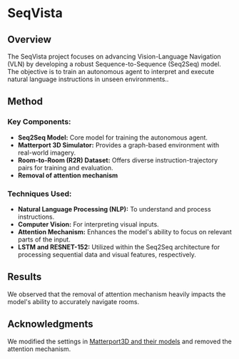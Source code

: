 # SeqVista 

## Overview

The SeqVista project focuses on advancing Vision-Language Navigation (VLN) by developing a robust Sequence-to-Sequence (Seq2Seq) model. The objective is to train an autonomous agent to interpret and execute natural language instructions in unseen environments..

## Method

### Key Components:
- **Seq2Seq Model:** Core model for training the autonomous agent.
- **Matterport 3D Simulator:** Provides a graph-based environment with real-world imagery.
- **Room-to-Room (R2R) Dataset:** Offers diverse instruction-trajectory pairs for training and evaluation.
- **Removal of attention mechanism**

### Techniques Used:
- **Natural Language Processing (NLP):** To understand and process instructions.
- **Computer Vision:** For interpreting visual inputs.
- **Attention Mechanism:** Enhances the model's ability to focus on relevant parts of the input.
- **LSTM and RESNET-152:** Utilized within the Seq2Seq architecture for processing sequential data and visual features, respectively.

## Results

We observed that the removal of attention mechanism heavily impacts the model's ability to accurately navigate rooms.

## Acknowledgments
We modified the settings in [Matterport3D and their models](https://github.com/peteanderson80/Matterport3DSimulator) and removed the attention mechanism.
